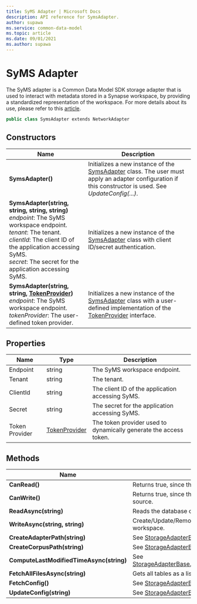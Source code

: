 ```yaml
---
title: SyMS Adapter | Microsoft Docs
description: API reference for SymsAdapter.
author: supawa
ms.service: common-data-model
ms.topic: article
ms.date: 09/01/2021
ms.author: supawa
---
```

# SyMS Adapter

The SyMS adapter is a Common Data Model SDK storage adapter that is used to interact with metadata stored in a Synapse workspace, by providing a standardized representation of the workspace. For more details about its use, please refer to this [article](../../../sdk/syms-cdm.md).

```csharp
public class SymsAdapter extends NetworkAdapter
```

## Constructors
|Name|Description|
|---|---|
|**SymsAdapter()**|Initializes a new instance of the [SymsAdapter](symsadapter.md) class. The user must apply an adapter configuration if this constructor is used. See *UpdateConfig(...)*.|
|**SymsAdapter(string, string, string, string)**<br/>*endpoint*: The SyMS workspace endpoint.<br/>*tenant*: The tenant.<br/>*clientId*: The client ID of the application accessing SyMS.<br/>*secret*: The secret for the application accessing SyMS.|Initializes a new instance of the [SymsAdapter](symsadapter.md) class with client ID/secret authentication.|
|**SymsAdapter(string, string, [TokenProvider](../utilities/tokenprovider.md))**<br/>*endpoint*: The SyMS workspace endpoint.<br/>*tokenProvider*: The user-defined token provider.|Initializes a new instance of the [SymsAdapter](symsadapter.md) class with a user-defined implementation of the [TokenProvider](../utilities/tokenprovider.md) interface.|

## Properties
|Name|Type|Description|
|---|---|---|
|Endpoint|string|The SyMS workspace endpoint.|
|Tenant|string|The tenant.|
|ClientId|string|The client ID of the application accessing SyMS.|
|Secret|string|The secret for the application accessing SyMS.|
|Token Provider|[TokenProvider](../utilities/tokenprovider.md)|The token provider used to dynamically generate the access token.|


## Methods
|Name|Description|Return Type|
|---|---|---|
|**CanRead()**|Returns true, since the SyMS adapter can read data.|bool|
|**CanWrite()**|Returns true, since the SyMS adapter can write data to its source.|bool|
|**ReadAsync(string)**| Reads the database or table from SyMS workspace.|
|**WriteAsync(string, string)**| Create/Update/Remove database or table from SyMS workspace. |
|**CreateAdapterPath(string)**|See [StorageAdapterBase.CreateAdapterPath(...)](storageadapterbase.md#methods).|string|
|**CreateCorpusPath(string)**|See [StorageAdapterBase.CreateCorpusPath(...)](storageadapterbase.md#methods).|string|
|**ComputeLastModifiedTimeAsync(string)**|See [StorageAdapterBase.ComputeLastModifiedTimeAsync(...)](storageadapterbase.md#methods).|Task\<DateTimeOffset?>|
|**FetchAllFilesAsync(string)**| Gets all tables as a list from SyMS database.|Task\<List\<string>>|
|**FetchConfig()**|See [StorageAdapterBase.FetchConfig()](storageadapterbase.md#methods).|string|
|**UpdateConfig(string)**|See [StorageAdapterBase.UpdateConfig(...)](storageadapterbase.md#methods).|void|
